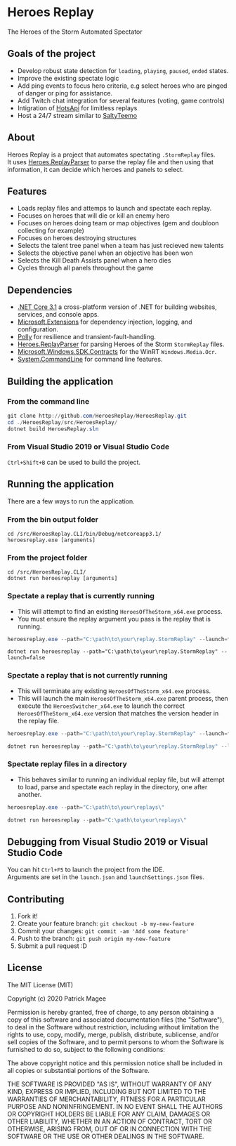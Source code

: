 # Heroes Replay

The Heroes of the Storm Automated Spectator

## Goals of the project

- Develop robust state detection for `loading`, `playing`, `paused`, `ended` states.
- Improve the existing spectate logic
- Add ping events to focus hero criteria, e.g select heroes who are pinged of danger or ping for assistance.
- Add Twitch chat integration for several features (voting, game controls)
- Intigration of [HotsApi](http://hotsapi.net/) for limitless replays
- Host a 24/7 stream similar to [SaltyTeemo](https://www.twitch.tv/saltyteemo)

## About

Heroes Replay is a project that automates spectating `.StormReplay` files.  
It uses [Heroes.ReplayParser](https://github.com/barrett777/Heroes.ReplayParser) to parse the replay file and then using that information, it can decide which heroes and panels to select.

## Features

- Loads replay files and attemps to launch and spectate each replay.
- Focuses on heroes that will die or kill an enemy hero
- Focuses on heroes doing team or map objectives (gem and doubloon collecting for example)
- Focuses on heroes destroying structures
- Selects the talent tree panel when a team has just recieved new talents
- Selects the objective panel when an objective has been won
- Selects the Kill Death Assists panel when a hero dies
- Cycles through all panels throughout the game

## Dependencies

- [.NET Core 3.1](https://dotnet.microsoft.com/download/dotnet-core/3.1) a cross-platform version of .NET for building websites, services, and console apps.
- [Microsoft.Extensions](https://github.com/dotnet/extensions) for dependency injection, logging, and configuration.
- [Polly](https://github.com/App-vNext/Polly) for resilience and transient-fault-handling.
- [Heroes.ReplayParser](https://github.com/barrett777/Heroes.ReplayParser) for parsing Heroes of the Storm  `StormReplay` files.
- [Microsoft.Windows.SDK.Contracts](https://www.nuget.org/packages/Microsoft.Windows.SDK.Contracts) for the WinRT `Windows.Media.Ocr`.
- [System.CommandLine](https://github.com/dotnet/command-line-api) for command line features.

## Building the application

### From the command line

```powershell
git clone http://github.com/HeroesReplay/HeroesReplay.git
cd ./HeroesReplay/src/HeroesReplay/
dotnet build HeroesReplay.sln
```

### From Visual Studio 2019 or Visual Studio Code

`Ctrl+Shift+B` can be used to build the project.

## Running the application

There are a few ways to run the application.

### From the bin output folder

```
cd /src/HeroesReplay.CLI/bin/Debug/netcoreapp3.1/
heroesreplay.exe [arguments]
```

### From the project folder

```
cd /src/HeroesReplay.CLI/
dotnet run heroesreplay [arguments]
```

### Spectate a replay that is currently running

- This will attempt to find an existing `HeroesOfTheStorm_x64.exe` process.
- You must ensure the replay argument you pass is the replay that is running.

```powershell
heroesreplay.exe --path="C:\path\to\your\replay.StormReplay" --launch=false
```

```
dotnet run heroesreplay --path="C:\path\to\your\replay.StormReplay" --launch=false
```

### Spectate a replay that is not currently running

- This will terminate any existing `HeroesOfTheStorm_x64.exe` process.
- This will launch the main `HeroesOfTheStorm_x64.exe` parent process, then execute the `HeroesSwitcher_x64.exe` to launch the correct `HeroesOfTheStorm_x64.exe` version that matches the version header in the replay file.

```powershell
heroesreplay.exe --path="C:\path\to\your\replay.StormReplay" --launch=false
```

```powershell
dotnet run heroesreplay --path="C:\path\to\your\replay.StormReplay" --launch=false
```

### Spectate replay files in a directory

- This behaves similar to running an individual replay file, but will attempt to load, parse and spectate each replay in the directory, one after another.

```powershell
heroesreplay.exe --path="C:\path\to\your\replays\"
```

```powershell
dotnet run heroesreplay --path="C:\path\to\your\replays\"
```

## Debugging from Visual Studio 2019 or Visual Studio Code

You can hit `Ctrl+F5` to launch the project from the IDE.  
Arguments are set in the `launch.json` and `launchSettings.json` files.

## Contributing

1. Fork it!
2. Create your feature branch: `git checkout -b my-new-feature`
3. Commit your changes: `git commit -am 'Add some feature'`
4. Push to the branch: `git push origin my-new-feature`
5. Submit a pull request :D

## License

The MIT License (MIT)

Copyright (c) 2020 Patrick Magee

Permission is hereby granted, free of charge, to any person obtaining a copy of this software and associated documentation files (the "Software"), to deal in the Software without restriction, including without limitation the rights to use, copy, modify, merge, publish, distribute, sublicense, and/or sell copies of the Software, and to permit persons to whom the Software is furnished to do so, subject to the following conditions:

The above copyright notice and this permission notice shall be included in all copies or substantial portions of the Software.

THE SOFTWARE IS PROVIDED "AS IS", WITHOUT WARRANTY OF ANY KIND, EXPRESS OR IMPLIED, INCLUDING BUT NOT LIMITED TO THE WARRANTIES OF MERCHANTABILITY, FITNESS FOR A PARTICULAR PURPOSE AND NONINFRINGEMENT. IN NO EVENT SHALL THE AUTHORS OR COPYRIGHT HOLDERS BE LIABLE FOR ANY CLAIM, DAMAGES OR OTHER LIABILITY, WHETHER IN AN ACTION OF CONTRACT, TORT OR OTHERWISE, ARISING FROM, OUT OF OR IN CONNECTION WITH THE SOFTWARE OR THE USE OR OTHER DEALINGS IN THE SOFTWARE.
